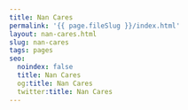 ```yaml
---
title: Nan Cares
permalink: '{{ page.fileSlug }}/index.html'
layout: nan-cares.html
slug: nan-cares
tags: pages
seo:
  noindex: false
  title: Nan Cares
  og:title: Nan Cares
  twitter:title: Nan Cares
---
```



